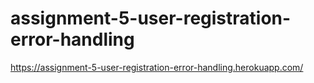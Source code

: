 # assignment-5-user-registration-error-handling

https://assignment-5-user-registration-error-handling.herokuapp.com/